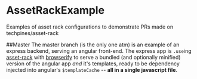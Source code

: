 AssetRackExample
================

Examples of asset rack configurations to demonstrate PRs made on techpines/asset-rack

##Master
The master branch (is the only one atm) is an example of an express backend, serving an angular front-end.
The express app is `.use`ing [asset-rack](https://github.com/techpines/asset-rack) with [browserify](https://github.com/substack/node-browserify)
to serve a bundled (and optionally minified) version of the angular app *and* it's templates, ready to be dependency
injected into angular's `$templateCache` -- **all in a single javascript file**.

